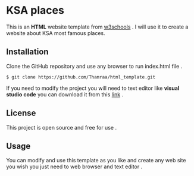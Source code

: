 # KSA places 

This is an **HTML** website template from  [w3schools](https://www.w3schools.com/) . I will use it to create a website about KSA most famous places.


## Installation
Clone the GitHub repository and use any browser to run index.html file .
```
$ git clone https://github.com/Thamraa/html_template.git
```
If you need to modify the project you will need to text editor like **visual studio code** 
you can download it from this [link](https://code.visualstudio.com/) .
## License
This project is open source and free for use .


## Usage

You can modify and use this template as you like and create any web site you wish
you just need to web browser and text editor .


